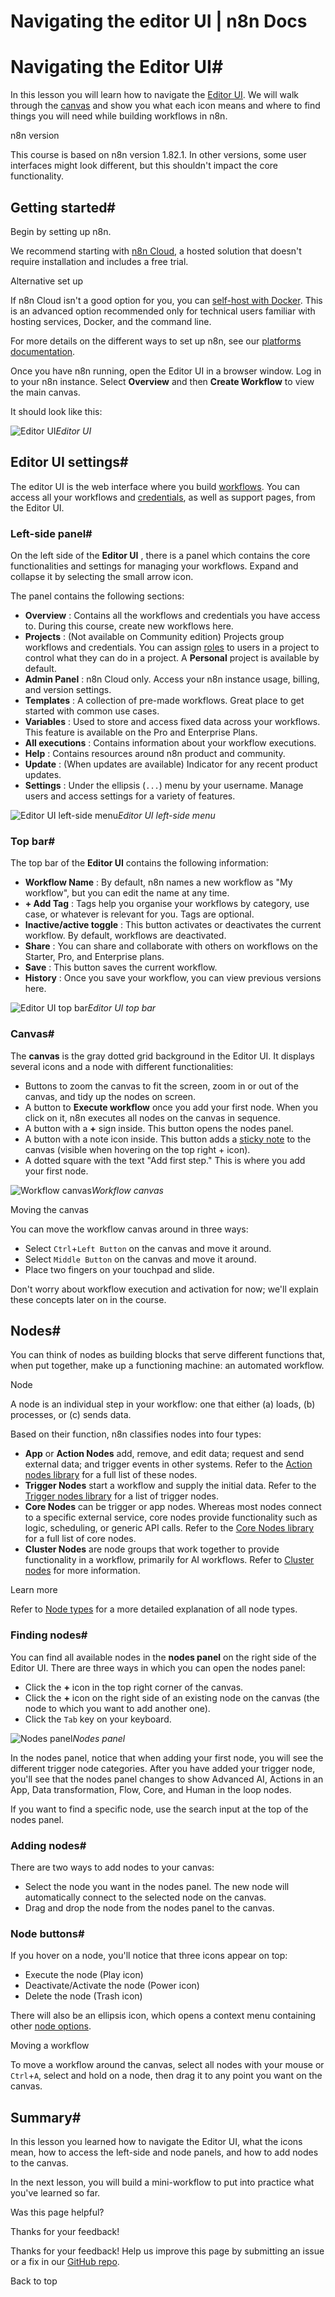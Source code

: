 # Navigating the editor UI | n8n Docs

[ ](https://github.com/n8n-io/n8n-docs/edit/main/docs/courses/level-one/chapter-1.md "Edit this page")

# Navigating the Editor UI#

In this lesson you will learn how to navigate the [Editor UI](../../../glossary/#editor-n8n). We will walk through the [canvas](../../../glossary/#canvas-n8n) and show you what each icon means and where to find things you will need while building workflows in n8n.

n8n version

This course is based on n8n version 1.82.1. In other versions, some user interfaces might look different, but this shouldn't impact the core functionality.

## Getting started#

Begin by setting up n8n.

We recommend starting with [n8n Cloud](https://app.n8n.cloud/register), a hosted solution that doesn't require installation and includes a free trial.

Alternative set up

If n8n Cloud isn't a good option for you, you can [self-host with Docker](../../../hosting/installation/docker/). This is an advanced option recommended only for technical users familiar with hosting services, Docker, and the command line.

For more details on the different ways to set up n8n, see our [platforms documentation](../../../choose-n8n/#platforms).

Once you have n8n running, open the Editor UI in a browser window. Log in to your n8n instance. Select **Overview** and then **Create Workflow** to view the main canvas.

It should look like this:

![Editor UI](/_images/courses/level-one/chapter-one/l1-c1-editor-ui.png)_Editor UI_

## Editor UI settings#

The editor UI is the web interface where you build [workflows](../../../workflows/). You can access all your workflows and [credentials](../../../glossary/#credential-n8n), as well as support pages, from the Editor UI.

### Left-side panel#

On the left side of the **Editor UI** , there is a panel which contains the core functionalities and settings for managing your workflows. Expand and collapse it by selecting the small arrow icon.

The panel contains the following sections:

  * **Overview** : Contains all the workflows and credentials you have access to. During this course, create new workflows here.
  * **Projects** : (Not available on Community edition) Projects group workflows and credentials. You can assign [roles](../../../user-management/rbac/role-types/) to users in a project to control what they can do in a project. A **Personal** project is available by default.
  * **Admin Panel** : n8n Cloud only. Access your n8n instance usage, billing, and version settings.
  * **Templates** : A collection of pre-made workflows. Great place to get started with common use cases.
  * **Variables** : Used to store and access fixed data across your workflows. This feature is available on the Pro and Enterprise Plans.
  * **All executions** : Contains information about your workflow executions.
  * **Help** : Contains resources around n8n product and community.
  * **Update** : (When updates are available) Indicator for any recent product updates.
  * **Settings** : Under the ellipsis (`...`) menu by your username. Manage users and access settings for a variety of features.

![Editor UI left-side menu](/_images/courses/level-one/chapter-one/l1-c1-side-panel.png)_Editor UI left-side menu_

### Top bar#

The top bar of the **Editor UI** contains the following information:

  * **Workflow Name** : By default, n8n names a new workflow as "My workflow", but you can edit the name at any time.
  * **\+ Add Tag** : Tags help you organise your workflows by category, use case, or whatever is relevant for you. Tags are optional.
  * **Inactive/active toggle** : This button activates or deactivates the current workflow. By default, workflows are deactivated.
  * **Share** : You can share and collaborate with others on workflows on the Starter, Pro, and Enterprise plans.
  * **Save** : This button saves the current workflow.
  * **History** : Once you save your workflow, you can view previous versions here.

![Editor UI top bar](/_images/courses/level-one/chapter-one/l1-c1-top-bar.png)_Editor UI top bar_

### Canvas#

The **canvas** is the gray dotted grid background in the Editor UI. It displays several icons and a node with different functionalities:

  * Buttons to zoom the canvas to fit the screen, zoom in or out of the canvas, and tidy up the nodes on screen.
  * A button to **Execute workflow** once you add your first node. When you click on it, n8n executes all nodes on the canvas in sequence.
  * A button with a **+** sign inside. This button opens the nodes panel.
  * A button with a note icon inside. This button adds a [sticky note](../../../workflows/components/sticky-notes/) to the canvas (visible when hovering on the top right + icon).
  * A dotted square with the text "Add first step." This is where you add your first node.

![Workflow canvas](/_images/courses/level-one/chapter-one/l1-c1-canvas.png)_Workflow canvas_

Moving the canvas

You can move the workflow canvas around in three ways:

  * Select `Ctrl`+`Left Button` on the canvas and move it around.
  * Select `Middle Button` on the canvas and move it around.
  * Place two fingers on your touchpad and slide.

Don't worry about workflow execution and activation for now; we'll explain these concepts later on in the course.

## Nodes#

You can think of nodes as building blocks that serve different functions that, when put together, make up a functioning machine: an automated workflow.

Node

A node is an individual step in your workflow: one that either (a) loads, (b) processes, or (c) sends data.

Based on their function, n8n classifies nodes into four types:

  * **App** or **Action Nodes** add, remove, and edit data; request and send external data; and trigger events in other systems. Refer to the [Action nodes library](../../../integrations/builtin/app-nodes/) for a full list of these nodes.
  * **Trigger Nodes** start a workflow and supply the initial data. Refer to the [Trigger nodes library](../../../integrations/builtin/trigger-nodes/) for a list of trigger nodes.
  * **Core Nodes** can be trigger or app nodes. Whereas most nodes connect to a specific external service, core nodes provide functionality such as logic, scheduling, or generic API calls. Refer to the [Core Nodes library](../../../integrations/builtin/core-nodes/) for a full list of core nodes.
  * **Cluster Nodes** are node groups that work together to provide functionality in a workflow, primarily for AI workflows. Refer to [Cluster nodes](../../../integrations/builtin/cluster-nodes/) for more information.

Learn more

Refer to [Node types](../../../integrations/builtin/node-types/) for a more detailed explanation of all node types.

### Finding nodes#

You can find all available nodes in the **nodes panel** on the right side of the Editor UI. There are three ways in which you can open the nodes panel:

  * Click the **+** icon in the top right corner of the canvas.
  * Click the **+** icon on the right side of an existing node on the canvas (the node to which you want to add another one).
  * Click the `Tab` key on your keyboard.

![Nodes panel](/_images/courses/level-one/chapter-one/l1-c1-node-menu-drilldown.gif)_Nodes panel_

In the nodes panel, notice that when adding your first node, you will see the different trigger node categories. After you have added your trigger node, you'll see that the nodes panel changes to show Advanced AI, Actions in an App, Data transformation, Flow, Core, and Human in the loop nodes.

If you want to find a specific node, use the search input at the top of the nodes panel.

### Adding nodes#

There are two ways to add nodes to your canvas:

  * Select the node you want in the nodes panel. The new node will automatically connect to the selected node on the canvas.
  * Drag and drop the node from the nodes panel to the canvas.

### Node buttons#

If you hover on a node, you'll notice that three icons appear on top:

  * Execute the node (Play icon)
  * Deactivate/Activate the node (Power icon)
  * Delete the node (Trash icon)

There will also be an ellipsis icon, which opens a context menu containing other [node options](../../../workflows/components/nodes/#node-controls).

Moving a workflow

To move a workflow around the canvas, select all nodes with your mouse or `Ctrl`+`A`, select and hold on a node, then drag it to any point you want on the canvas.

## Summary#

In this lesson you learned how to navigate the Editor UI, what the icons mean, how to access the left-side and node panels, and how to add nodes to the canvas.

In the next lesson, you will build a mini-workflow to put into practice what you've learned so far.

Was this page helpful? 

Thanks for your feedback! 

Thanks for your feedback! Help us improve this page by submitting an issue or a fix in our [GitHub repo](https://github.com/n8n-io/n8n-docs). 

Back to top